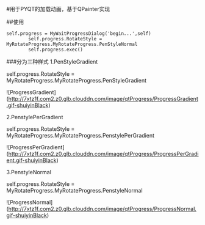 #用于PYQT的加载动画，基于QPainter实现

##使用

```
self.progress = MyWaitProgressDialog('begin...',self)
        self.progress.RotateStyle = MyRotateProgress.MyRotateProgress.PenStyleNormal
        self.progress.exec()
```

###分为三种样式
1.PenStyleGradient

self.progress.RotateStyle = MyRotateProgress.MyRotateProgress.PenStyleGradient

![ProgressGradient] (http://7xtz1f.com2.z0.glb.clouddn.com/image/qtProgress/ProgressGradient.gif-shuiyinBlack)

2.PenstylePerGradient

self.progress.RotateStyle = MyRotateProgress.MyRotateProgress.PenstylePerGradient

![ProgressPerGradient] (http://7xtz1f.com2.z0.glb.clouddn.com/image/qtProgress/ProgressPerGradient.gif-shuiyinBlack)


3.PenstyleNormal

self.progress.RotateStyle = MyRotateProgress.MyRotateProgress.PenstyleNormal

![ProgressNormal] (http://7xtz1f.com2.z0.glb.clouddn.com/image/qtProgress/ProgressNormal.gif-shuiyinBlack)